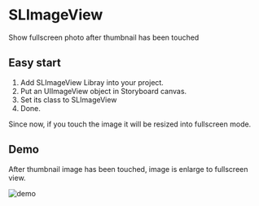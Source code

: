 # SLImageView
Show fullscreen photo after thumbnail has been touched

## Easy start
1. Add SLImageView Libray into your project.
2. Put an UIImageView object in Storyboard canvas.
3. Set its class to SLImageView
4. Done.

Since now, if you touch the image it will be resized into fullscreen mode.

## Demo
After thumbnail image has been touched, image is enlarge to fullscreen view.

![demo](https://cloud.githubusercontent.com/assets/4491894/14510606/8f8b5876-01d2-11e6-9e6f-9595bff3a5a3.gif)
